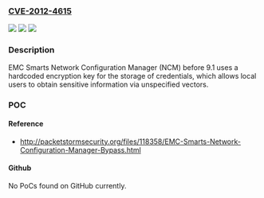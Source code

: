### [CVE-2012-4615](https://cve.mitre.org/cgi-bin/cvename.cgi?name=CVE-2012-4615)
![](https://img.shields.io/static/v1?label=Product&message=n%2Fa&color=blue)
![](https://img.shields.io/static/v1?label=Version&message=n%2Fa&color=blue)
![](https://img.shields.io/static/v1?label=Vulnerability&message=n%2Fa&color=brighgreen)

### Description

EMC Smarts Network Configuration Manager (NCM) before 9.1 uses a hardcoded encryption key for the storage of credentials, which allows local users to obtain sensitive information via unspecified vectors.

### POC

#### Reference
- http://packetstormsecurity.org/files/118358/EMC-Smarts-Network-Configuration-Manager-Bypass.html

#### Github
No PoCs found on GitHub currently.

